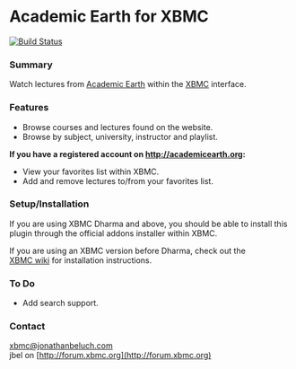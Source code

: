 Academic Earth for XBMC
=======================

[![Build Status](https://secure.travis-ci.org/jbeluch/xbmc-academic-earth.png)](http://travis-ci.org/jbeluch/xbmc-academic-earth)

### Summary

Watch lectures from [Academic Earth](http://academicearth.org) within 
the [XBMC](http://xbmc.org) interface.

### Features

* Browse courses and lectures found on the website.
* Browse by subject, university, instructor and playlist.

**If you have a registered account on <http://academicearth.org>:**

* View your favorites list within XBMC.
* Add and remove lectures to/from your favorites list.

### Setup/Installation

If you are using XBMC Dharma and above, you should be able to install
this plugin through the official addons installer within XBMC. 

If you are using an XBMC version before Dharma, check out the  
[XBMC wiki](http://wiki.xbmc.org/?title=HOW-TO_install_and_use_plugins_in_XBMC)
for installation instructions.

### To Do

* Add search support.

### Contact

xbmc@jonathanbeluch.com  
jbel on [http://forum.xbmc.org](http://forum.xbmc.org)
